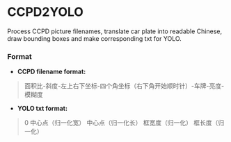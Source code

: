# CCPD2YOLO
Process CCPD picture filenames, translate car plate into readable Chinese, draw bounding boxes and make corresponding txt for YOLO.

### Format
* **CCPD filename format:**

> 面积比-斜度-左上右下坐标-四个角坐标（右下角开始顺时针）-车牌-亮度-模糊度

* **YOLO txt format:**

> 0 中心点（归一化宽） 中心点（归一化长） 框宽度（归一化） 框长度（归一化）

